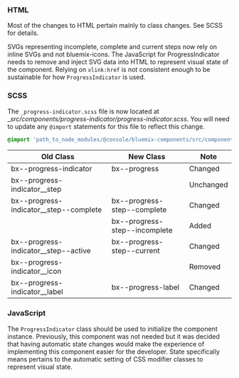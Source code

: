 ### HTML

Most of the changes to HTML pertain mainly to class changes. See SCSS for details.

SVGs representing incomplete, complete and current steps now rely on inline SVGs and not bluemix-icons. The JavaScript for ProgressIndicator needs to remove and inject SVG data into HTML to represent visual state of the component. Relying on `xlink:href` is not consistent enough to be sustainable for how `ProgressIndicator` is used.

### SCSS

The `_progress-indicator.scss` file is now located at __src/components/progress-indicator/_progress-indicator.scss__. You will need to update any `@import` statements for this file to reflect this change.

```scss
@import 'path_to_node_modules/@console/bluemix-components/src/components/progress-indicator/progress-indicator';
```

| Old Class                              | New Class                     | Note      |
|----------------------------------------|-------------------------------|-----------|
| bx--progress-indicator                 | bx--progress                  | Changed   |
| bx--progress-indicator__step           |                               | Unchanged |
| bx--progress-indicator__step--complete | bx--progress-step--complete   | Changed   |
|                                        | bx--progress-step--incomplete | Added     |
| bx--progress-indicator__step--active   | bx--progress-step--current    | Changed   |
| bx--progress-indicator__icon           |                               | Removed   |
| bx--progress-indicator__label          | bx--progress-label            | Changed   |



### JavaScript

The `ProgressIndicator` class should be used to initialize the component instance.
Previously, this component was not needed but it was decided that having automatic state changes would make the experience of implementing this component easier for the developer.
State specifically means pertains to the automatic setting of CSS modifier classes to represent visual state.
